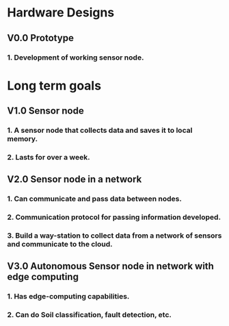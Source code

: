 # Hardware Designs

## V0.0 Prototype
### 1. Development of working sensor node.

# Long term goals

## V1.0 Sensor node
### 1. A sensor node that collects data and saves it to local memory.
### 2. Lasts for over a week.

## V2.0 Sensor node in a network
### 1. Can communicate and pass data between nodes.
### 2. Communication protocol for passing information developed.
### 3. Build a way-station to collect data from a network of sensors and communicate to the cloud. 

## V3.0 Autonomous Sensor node in network with edge computing
### 1. Has edge-computing capabilities. 
### 2. Can do Soil classification, fault detection, etc.


